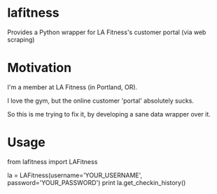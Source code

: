 lafitness
=========

Provides a Python wrapper for LA Fitness's customer portal (via web scraping)

Motivation
==========

I'm a member at LA Fitness (in Portland, OR).

I love the gym, but the online customer 'portal' absolutely sucks.

So this is me trying to fix it, by developing a sane data wrapper over it.

Usage
=====

from lafitness import LAFitness

la = LAFitness(username='YOUR_USERNAME', password='YOUR_PASSWORD')
print la.get_checkin_history()
